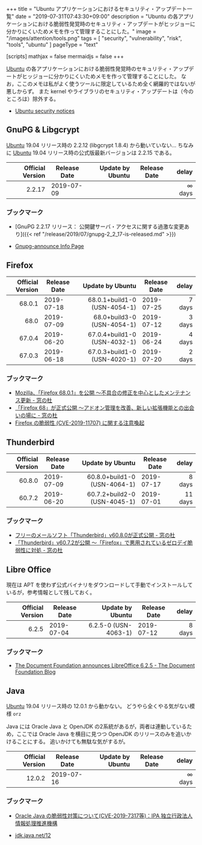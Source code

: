 +++
title = "Ubuntu アプリケーションにおけるセキュリティ・アップデート一覧"
date =  "2019-07-31T07:43:30+09:00"
description = "Ubuntu の各アプリケーションにおける脆弱性発覚時のセキュリティ・アップデートがヒッジョーに分かりにくいためメモを作って管理することにした。"
image = "/images/attention/tools.png"
tags = [ "security", "vulnerability", "risk", "tools", "ubuntu" ]
pageType = "text"

[scripts]
  mathjax = false
  mermaidjs = false
+++

[Ubuntu] の各アプリケーションにおける脆弱性発覚時のセキュリティ・アップデートがヒッジョーに分かりにくいためメモを作って管理することにした。
なお，ここのメモは私がよく使うツールに限定しているため全く網羅的ではないが悪しからず。
また kernel やライブラリのセキュリティ・アップデートは（今のところは）除外する。

- [Ubuntu security notices](https://usn.ubuntu.com/)

## GnuPG & Libgcrypt

[Ubuntu] 19.04 リリース時の 2.2.12 (libgcrypt 1.8.4) から動いていない...
ちなみに [Ubuntu] 19.04 リリース時の公式版最新バージョンは 2.2.15 である。

| Official Version | Release Date | Update by Ubuntu | Release Date |   delay |
| ----------------:| ------------ | ----------------:| ------------ | -------:|
|           2.2.17 | 2019-07-09   |                  |              | ∞ days |

### ブックマーク

- [GnuPG 2.2.17 リリース： 公開鍵サーバ・アクセスに関する過激な変更あり]({{< ref "/release/2019/07/gnupg-2_2_17-is-released.md" >}})

- [Gnupg-announce Info Page](https://lists.gnupg.org/mailman/listinfo/gnupg-announce)

## Firefox

| Official Version | Release Date |             Update by Ubuntu | Release Date |  delay |
| ----------------:| ------------ | ----------------------------:| ------------ | ------:|
|           68.0.1 | 2019-07-18   | 68.0.1+build1-0 (USN-4054-1) | 2019-07-25   | 7 days |
|             68.0 | 2019-07-09   |   68.0+build3-0 (USN-4054-1) | 2019-07-12   | 3 days |
|           67.0.4 | 2019-06-20   | 67.0.4+build1-0 (USN-4032-1) | 2019-06-24   | 4 days |
|           67.0.3 | 2019-06-18   | 67.0.3+build1-0 (USN-4020-1) | 2019-07-20   | 2 days |

### ブックマーク

- [Mozilla、「Firefox 68.0.1」を公開 ～不具合の修正を中心としたメンテナンス更新 - 窓の杜](https://forest.watch.impress.co.jp/docs/news/1196976.html)
- [「Firefox 68」が正式公開 ～アドオン管理を改善、新しい拡張機能との出会いの場に - 窓の杜](https://forest.watch.impress.co.jp/docs/news/1195193.html)
- [Firefox の脆弱性 (CVE-2019-11707) に関する注意喚起](https://www.jpcert.or.jp/at/2019/at190027.html)

## Thunderbird

| Official Version | Release Date |             Update by Ubuntu | Release Date |   delay |
| ----------------:| ------------ | ----------------------------:| ------------ | -------:|
|           60.8.0 | 2019-07-09   | 60.8.0+build1-0 (USN-4064-1) | 2019-07-17   |  8 days |
|           60.7.2 | 2019-06-20   | 60.7.2+build2-0 (USN-4045-1) | 2019-07-01   | 11 days |

### ブックマーク

- [フリーのメールソフト「Thunderbird」v60.8.0が正式公開 - 窓の杜](https://forest.watch.impress.co.jp/docs/news/1195473.html)
- [「Thunderbird」v60.7.2が公開 ～「Firefox」で悪用されているゼロデイ脆弱性に対処 - 窓の杜](https://forest.watch.impress.co.jp/docs/news/1191820.html)

## Libre Office

現在は APT を使わず公式バイナリをダウンロードして手動でインストールしているが，参考情報として残しておく。

| Official Version | Release Date |     Update by Ubuntu | Release Date |  delay |
| ----------------:| ------------ | --------------------:| ------------ | ------:|
|            6.2.5 | 2019-07-04   | 6.2.5-0 (USN-4063-1) | 2019-07-12   | 8 days |

### ブックマーク

- [The Document Foundation announces LibreOffice 6.2.5 - The Document Foundation Blog](https://blog.documentfoundation.org/blog/2019/07/04/tdf-announces-libreoffice-625/)

## Java

[Ubuntu] 19.04 リリース時の 12.0.1 から動かない。
どうやら全くやる気がない模様 `orz`

Java には Oracle Java と OpenJDK の2系統があるが，両者は連動しているため，ここでは Oracle Java を横目に見つつ OpenJDK のリリースのみを追いかけることにする。
追いかけても無駄な気がするが。

| Official Version | Release Date | Update by Ubuntu | Release Date |   delay |
| ----------------:| ------------ | ----------------:| ------------ | -------:|
|           12.0.2 | 2019-07-16   |                  |              | ∞ days |

### ブックマーク

- [Oracle Java の脆弱性対策について(CVE-2019-7317等)：IPA 独立行政法人 情報処理推進機構](https://www.ipa.go.jp/security/ciadr/vul/20190717-jre.html)

- [jdk.java.net/12](http://jdk.java.net/12/)

[Ubuntu]: https://www.ubuntu.com/ "The leading operating system for PCs, IoT devices, servers and the cloud | Ubuntu"

